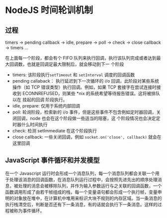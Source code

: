 # NodeJS 时间轮训机制

## 过程

timers -> pending callback -> idle, prepare -> poll -> check -> close callback -> timers ...

在上面每一个阶段，都会有个 FIFO 队列来执行回调，执行该队列完成或者达到最大回调数，也就是回调足最大限制后，就会移动到下一
个阶段

- timers: 该阶段执行`setTimeout` 和 `setInterval` 调度的回调函数
- pending callaback： 执行延迟到下一次循环的 i/o 回调，此阶段对某些系统操作（如 TCP 错误类型）执行回调。例如，如果 TCP
  套接字在尝试连接时接收到 ECONNREFUSED，则某些 \*nix 的系统希望等待报告错误。这将被排队以在 挂起的回调 阶段执行。
- idle, prepare: 仅用于系统内部回调
- poll: 轮询阶段，检索新的 i/o 事件，但是这些事件不包含例如定时器回调，关闭回调，node 也会在这个阶段做一些适当的阻塞，这
  个阶段情况也会决定定时器什么时间执行
- check: 检测 setImmediate 在这个阶段执行
- close callback: 一些关闭回调，例如 `socket.on('close', callback)` 就会在这里回调

## JavaScript 事件循环和并发模型

在一个 Javascript 运行时会形成一个消息队列，每一个消息队列都会关联一个用于处理该消息的回调函数，在消息队列运行过程中，会按照先进先出的顺序处理消息，被处理的消息会被移除队列，并作为输入参数运行与之关联的回调函数，一个函数调用形成了由若干帧组成的栈，每一个变量语句都会形成一个执行帧，变量申明的对象放在堆中，在计算机中堆用来标识大块不规则的内存区域。当一条消息的执行栈清空后，判断是否还有下一条消息，有的话就会执行下一条消息。这样的过程被称为事件循环。
